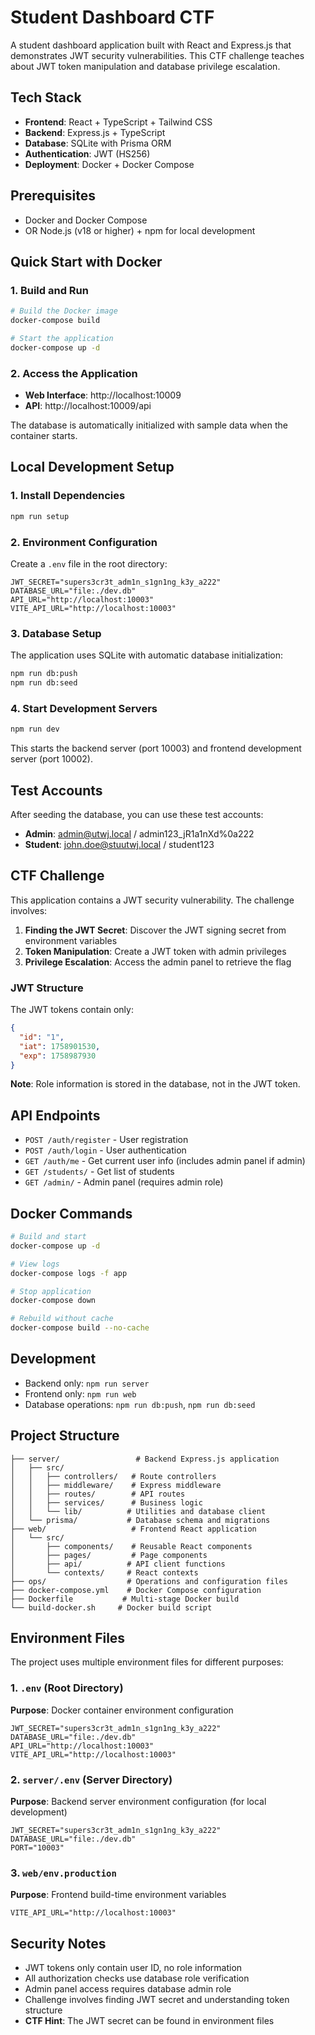 # Student Dashboard CTF

A student dashboard application built with React and Express.js that demonstrates JWT security vulnerabilities. This CTF challenge teaches about JWT token manipulation and database privilege escalation.

## Tech Stack

- **Frontend**: React + TypeScript + Tailwind CSS
- **Backend**: Express.js + TypeScript
- **Database**: SQLite with Prisma ORM
- **Authentication**: JWT (HS256)
- **Deployment**: Docker + Docker Compose

## Prerequisites

- Docker and Docker Compose
- OR Node.js (v18 or higher) + npm for local development

## Quick Start with Docker

### 1. Build and Run

```bash
# Build the Docker image
docker-compose build

# Start the application
docker-compose up -d
```

### 2. Access the Application

- **Web Interface**: http://localhost:10009
- **API**: http://localhost:10009/api

The database is automatically initialized with sample data when the container starts.

## Local Development Setup

### 1. Install Dependencies

```bash
npm run setup
```

### 2. Environment Configuration

Create a `.env` file in the root directory:

```env
JWT_SECRET="supers3cr3t_adm1n_s1gn1ng_k3y_a222"
DATABASE_URL="file:./dev.db"
API_URL="http://localhost:10003"
VITE_API_URL="http://localhost:10003"
```

### 3. Database Setup

The application uses SQLite with automatic database initialization:

```bash
npm run db:push
npm run db:seed
```

### 4. Start Development Servers

```bash
npm run dev
```

This starts the backend server (port 10003) and frontend development server (port 10002).

## Test Accounts

After seeding the database, you can use these test accounts:

- **Admin**: admin@utwj.local / admin123_jR1a1nXd%0a222
- **Student**: john.doe@stuutwj.local / student123

## CTF Challenge

This application contains a JWT security vulnerability. The challenge involves:

1. **Finding the JWT Secret**: Discover the JWT signing secret from environment variables
2. **Token Manipulation**: Create a JWT token with admin privileges
3. **Privilege Escalation**: Access the admin panel to retrieve the flag

### JWT Structure

The JWT tokens contain only:
```json
{
  "id": "1",
  "iat": 1758901530,
  "exp": 1758987930
}
```

**Note**: Role information is stored in the database, not in the JWT token.

## API Endpoints

- `POST /auth/register` - User registration
- `POST /auth/login` - User authentication
- `GET /auth/me` - Get current user info (includes admin panel if admin)
- `GET /students/` - Get list of students
- `GET /admin/` - Admin panel (requires admin role)

## Docker Commands

```bash
# Build and start
docker-compose up -d

# View logs
docker-compose logs -f app

# Stop application
docker-compose down

# Rebuild without cache
docker-compose build --no-cache
```

## Development

- Backend only: `npm run server`
- Frontend only: `npm run web`
- Database operations: `npm run db:push`, `npm run db:seed`

## Project Structure

```
├── server/                 # Backend Express.js application
│   ├── src/
│   │   ├── controllers/   # Route controllers
│   │   ├── middleware/    # Express middleware
│   │   ├── routes/        # API routes
│   │   ├── services/      # Business logic
│   │   └── lib/          # Utilities and database client
│   └── prisma/           # Database schema and migrations
├── web/                   # Frontend React application
│   └── src/
│       ├── components/    # Reusable React components
│       ├── pages/         # Page components
│       ├── api/          # API client functions
│       └── contexts/     # React contexts
├── ops/                  # Operations and configuration files
├── docker-compose.yml    # Docker Compose configuration
├── Dockerfile           # Multi-stage Docker build
└── build-docker.sh     # Docker build script
```

## Environment Files

The project uses multiple environment files for different purposes:

### 1. `.env` (Root Directory)
**Purpose**: Docker container environment configuration
```env
JWT_SECRET="supers3cr3t_adm1n_s1gn1ng_k3y_a222"
DATABASE_URL="file:./dev.db"
API_URL="http://localhost:10003"
VITE_API_URL="http://localhost:10003"
```

### 2. `server/.env` (Server Directory)
**Purpose**: Backend server environment configuration (for local development)
```env
JWT_SECRET="supers3cr3t_adm1n_s1gn1ng_k3y_a222"
DATABASE_URL="file:./dev.db"
PORT="10003"
```

### 3. `web/env.production`
**Purpose**: Frontend build-time environment variables
```env
VITE_API_URL="http://localhost:10003"
```

## Security Notes

- JWT tokens only contain user ID, no role information
- All authorization checks use database role verification
- Admin panel access requires database admin role
- Challenge involves finding JWT secret and understanding token structure
- **CTF Hint**: The JWT secret can be found in environment files
